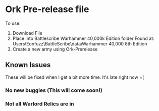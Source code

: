 # Ork Pre-release file

To use:
  1. Download File
  2. Place into Battlescribe Warhammer 40,000k Edition folder
    Found at: Users\Eonfuzz\BattleScribe\data\Warhammer 40,000 8th Edition
  3. Create a new army using Ork-Prerelease
  
## Known Issues
These will be fixed when I get a bit more time. It's late right now =(
### No new buggies (This will come soon!)
### Not all Warlord Relics are in
